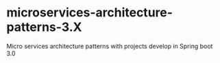 # microservices-architecture-patterns-3.X
Micro services architecture patterns with projects develop in Spring boot 3.0
